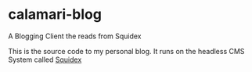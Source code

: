 # calamari-blog
A Blogging Client the reads from Squidex

This is the source code to my personal blog. It runs on the headless CMS System called [Squidex](https://squidex.io/)
